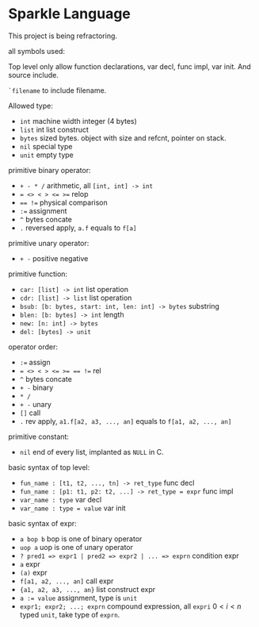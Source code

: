# Sparkle Language

This project is being refractoring.

all symbols used:

Top level only allow function declarations, var decl, func impl, var init. And source include.

<code>`filename</code> to include filename.

Allowed type:

- `int` machine width integer (4 bytes)
- `list` int list construct
- `bytes` sized bytes. object with size and refcnt, pointer on stack.
- `nil` special type
- `unit` empty type

primitive binary operator:

- `+ - * /` arithmetic, all `[int, int] -> int`
- `= <> < > <= >=` relop
- `== !=` physical comparison
- `:=` assignment
- `^` bytes concate
- `.` reversed apply, `a.f` equals to `f[a]`

primitive unary operator:

- `+ -` positive negative

primitive function:

- `car: [list] -> int` list operation
- `cdr: [list] -> list` list operation
- `bsub: [b: bytes, start: int, len: int] -> bytes` substring
- `blen: [b: bytes] -> int` length
- `new: [n: int] -> bytes`
- `del: [bytes] -> unit`

operator order:

- `:=` assign
- `= <> < > <= >= == !=` rel
- `^` bytes concate
- `+ -` binary
- `* /`
- `+ -` unary
- `[]` call
- `.` rev apply, `a1.f[a2, a3, ..., an]` equals to `f[a1, a2, ..., an]`

primitive constant:

- `nil` end of every list, implanted as `NULL` in C.

basic syntax of top level:

- `fun_name : [t1, t2, ..., tn] -> ret_type` func decl
- `fun_name : [p1: t1, p2: t2, ...] -> ret_type = expr` func impl
- `var_name : type` var decl
- `var_name : type = value` var init

basic syntax of expr:

- `a bop b` bop is one of binary operator
- `uop a` uop is one of unary operator
- `? pred1 => expr1 | pred2 => expr2 | ... => exprn` condition expr
- `a` expr
- `(a)` expr
- `f[a1, a2, ..., an]` call expr
- `{a1, a2, a3, ..., an}` list construct expr
- `a := value` assignment, type is `unit`
- `expr1; expr2; ...; exprn` compound expression, all `expri` $0<i<n$ typed `unit`, take type of `exprn`.
